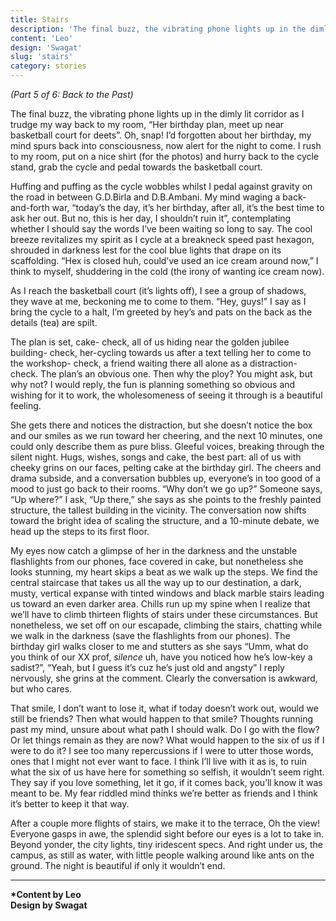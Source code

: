 ```yaml
---
title: Stairs
description: 'The final buzz, the vibrating phone lights up in the dimly lit corridor as I trudge my way back to my room...'
content: 'Leo'
design: 'Swagat'
slug: 'stairs'
category: stories
---
```


_(Part 5 of 6: Back to the Past)_

The final buzz, the vibrating phone lights up in the dimly lit corridor as I trudge my way back to my room, “Her birthday plan, meet up near basketball court for deets”. Oh, snap! I’d forgotten about her birthday, my mind spurs back into consciousness, now alert for the night to come. I rush to my room, put on a nice shirt (for the photos) and hurry back to the cycle stand, grab the cycle and pedal towards the basketball court.

Huffing and puffing as the cycle wobbles whilst I pedal against gravity on the road in between G.D.Birla and D.B.Ambani. My mind waging a back-and-forth war, “today’s the day, it’s her birthday, after all, it’s the best time to ask her out. But no, this is her day, I shouldn’t ruin it”, contemplating whether I should say the words I’ve been waiting so long to say. The cool breeze revitalizes my spirit as I cycle at a breakneck speed past hexagon, shrouded in darkness lest for the cool blue lights that drape on its scaffolding. “Hex is closed huh, could’ve used an ice cream around now,” I think to myself, shuddering in the cold (the irony of wanting ice cream now).

As I reach the basketball court (it’s lights off), I see a group of shadows, they wave at me, beckoning me to come to them. “Hey, guys!” I say as I bring the cycle to a halt, I’m greeted by hey’s and pats on the back as the details (tea) are spilt.

The plan is set, cake- check, all of us hiding near the golden jubilee building- check, her-cycling towards us after a text telling her to come to the workshop- check, a friend waiting there all alone as a distraction- check. The plan’s an obvious one. Then why the ploy? You might ask, but why not? I would reply, the fun is planning something so obvious and wishing for it to work, the wholesomeness of seeing it through is a beautiful feeling.

She gets there and notices the distraction, but she doesn’t notice the box and our smiles as we run toward her cheering, and the next 10 minutes, one could only describe them as pure bliss. Gleeful voices, breaking through the silent night. Hugs, wishes, songs and cake, the best part: all of us with cheeky grins on our faces, pelting cake at the birthday girl. The cheers and drama subside, and a conversation bubbles up, everyone’s in too good of a mood to just go back to their rooms. “Why don’t we go up?” Someone says, “Up where?” I ask, “Up there,” she says as she points to the freshly painted structure, the tallest building in the vicinity. The conversation now shifts toward the bright idea of scaling the structure, and a 10-minute debate, we head up the steps to its first floor.

My eyes now catch a glimpse of her in the darkness and the unstable flashlights from our phones, face covered in cake, but nonetheless she looks stunning, my heart skips a beat as we walk up the steps. We find the central staircase that takes us all the way up to our destination, a dark, musty, vertical expanse with tinted windows and black marble stairs leading us toward an even darker area. Chills run up my spine when I realize that we’ll have to climb thirteen flights of stairs under these circumstances. But nonetheless, we set off on our escapade, climbing the stairs, chatting while we walk in the darkness (save the flashlights from our phones). The birthday girl walks closer to me and stutters as she says “Umm, what do you think of our XX prof, _silence_ uh, have you noticed how he’s low-key a sadist?”, “Yeah, but I guess it’s cuz he’s just old and angsty” I reply nervously, she grins at the comment. Clearly the conversation is awkward, but who cares.

That smile, I don’t want to lose it, what if today doesn’t work out, would we still be friends? Then what would happen to that smile? Thoughts running past my mind, unsure about what path I should walk. Do I go with the flow? Or let things remain as they are now? What would happen to the six of us if I were to do it? I see too many repercussions if I were to utter those words, ones that I might not ever want to face. I think I’ll live with it as is, to ruin what the six of us have here for something so selfish, it wouldn’t seem right. They say if you love something, let it go, if it comes back, you’ll know it was meant to be. My fear riddled mind thinks we’re better as friends and I think it’s better to keep it that way.

After a couple more flights of stairs, we make it to the terrace, Oh the view! Everyone gasps in awe, the splendid sight before our eyes is a lot to take in. Beyond yonder, the city lights, tiny iridescent specs. And right under us, the campus, as still as water, with little people walking around like ants on the ground. The night is beautiful if only it wouldn’t end.

---

**\*Content by Leo** <br>
**Design by Swagat**
